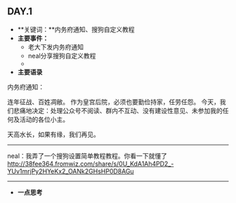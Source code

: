 ## DAY.1
+ **关键词：**内务府通知、搜狗自定义教程
+ **主要事件：**
    + 老大下发内务府通知
    + neal分享搜狗自定义教程
    + 
+ **主要语录**

内务府通知：

连年征战、百姓凋敝。
作为皇宫后院，必须也要勤俭持家，任劳任怨。
今天，我们悲痛地决定：处理公众号不阅读、群内不互动、没有建设性意见、未参加我的任何及活动的各位小主。

天高水长，如果有缘，我们再见。

-------

neal：我弄了一个搜狗设置简单教程教程。你看一下就懂了
http://38fee364.fromwiz.com/share/s/0U_KdA1Ah4PD2_-YUv1mrjPy2HYeKx2_OANk2GHsHP0D8AGu

-------







+ **一点思考**